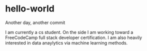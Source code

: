 # hello-world
Another day, another commit

I am currently a cs student.
On the side I am working toward a FreeCodeCamp full stack developer certification.
I am also heavily interested in data anaylytics via machine learning methods.
